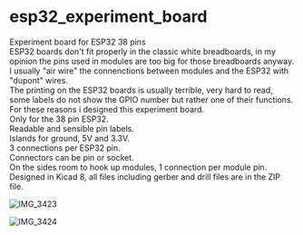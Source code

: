 # esp32_experiment_board
Experiment board for ESP32 38 pins<br />
ESP32 boards don't fit properly in the classic white breadboards, in my opinion the pins used in modules are too big for those breadboards anyway. I usually "air wire" the connenctions between modules and the ESP32 with "dupont" wires.<br />
The printing on the ESP32 boards is usually terrible, very hard to read, some labels do not show the GPIO number but rather one of their functions.
For these reasons i designed this experiment board.<br />
Only for the 38 pin ESP32.<br />
Readable and sensible pin labels.<br />
Islands for ground, 5V and 3.3V.<br />
3 connections per ESP32 pin.<br />
Connectors can be pin or socket.<br />
On the sides room to hook up modules, 1 connection per module pin.<br />
Designed in Kicad 8, all files including gerber and drill files are in the ZIP file.<br />


![IMG_3423](https://github.com/Jay-esp/esp32_experiment_board/assets/58309071/0df8eb66-bf1b-4426-986c-427c7d7fdd2a)

![IMG_3424](https://github.com/Jay-esp/esp32_experiment_board/assets/58309071/439ca4a5-a4cb-4ab2-8f3a-ee35cdeeb4ee)


